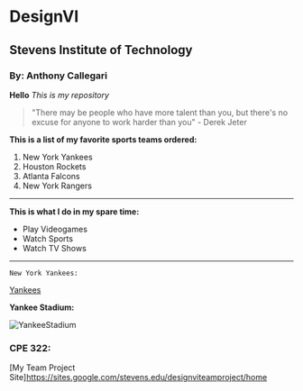 # DesignVI

## Stevens Institute of Technology

### By: Anthony Callegari

**Hello**
*This is my repository*

>"There may be people who have more talent than you, but there's no excuse for anyone to work harder than you" - Derek Jeter

 **This is a list of my favorite sports teams ordered:**
1. New York Yankees
2. Houston Rockets
3. Atlanta Falcons
4. New York Rangers
---
**This is what I do in my spare time:**

- Play Videogames
- Watch Sports
- Watch TV Shows
---
`New York Yankees:`

[Yankees](https://www.mlb.com/yankees)

**Yankee Stadium:**

![YankeeStadium](https://github.com/user-attachments/assets/2516fd93-3879-4a01-bb60-733d910a2fe4)

### CPE 322:

[My Team Project Site]https://sites.google.com/stevens.edu/designviteamproject/home 
